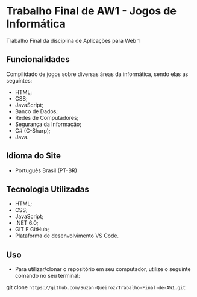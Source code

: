 # Trabalho Final de AW1 - Jogos de Informática

Trabalho Final da disciplina de Aplicações para Web 1

## Funcionalidades

Compilidado de jogos sobre diversas áreas da informática, sendo elas as seguintes:

- HTML;
- CSS;
- JavaScript;
- Banco de Dados;
- Redes de Computadores;
- Segurança da Informação;
- C# (C-Sharp);
- Java.

## Idioma do Site

- Português Brasil (PT-BR)

## Tecnologia Utilizadas

- HTML;
- CSS; 
- JavaScript;
- .NET 6.0;
- GIT E GitHub;
- Plataforma de desenvolvimento VS Code.

## Uso

- Para utilizar/clonar o repositório em seu computador, utilize o seguinte comando no seu terminal:

git clone `https://github.com/Suzan-Queiroz/Trabalho-Final-de-AW1.git`